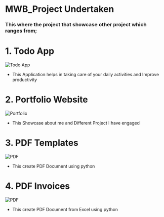 # MWB_Project Undertaken
 ### This where the project that showcase other project which ranges from;

# 1. **Todo App**
![Todo App](https://github.com/KingVik-Planet/MWB_Project/blob/main/images/1.png)
* This Application helps in taking care of your daily activities and Improve productivity


# 2. **Portfolio Website**
![Portfolio](https://github.com/KingVik-Planet/MWB_Project/blob/main/images/2.png)
* This Showcase about me and Different Project I have engaged


# 3. **PDF Templates**
![PDF](https://github.com/KingVik-Planet/MWB_Project/blob/main/images/3.png)
* This create PDF Document using python

# 4. **PDF Invoices**
![PDF](https://github.com/KingVik-Planet/MWB_Project/blob/main/images/4.png)
* This create PDF Document from Excel using python